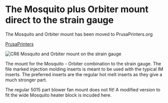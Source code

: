 # The Mosquito plus Orbiter mount direct to the strain gauge



The Mosquito and Orbiter mount has been moved to PrusaPrinters.org

[PrusaPrinters](https://www.prusaprinters.org/prints/129781-cr-6-direct-drive-mosquito-standard-and-magnum-and)

![CR6 Mosquito and Orbiter mount on the strain gauge](https://user-images.githubusercontent.com/13643644/123317454-51a65800-d52e-11eb-9a8b-ad14be2f890d.png)

The mount for the Mosquito - Orbiter combination to the strain gauge. The file marked injection molding inserts is meant to be used with the typical IM inserts. The preferred inserts are the regular hot melt inserts as they give a much stronger part.

The regular 5015 part blower fan mount does not fit! A modified version to fit the wide Mosquito heater block is incuded here.
